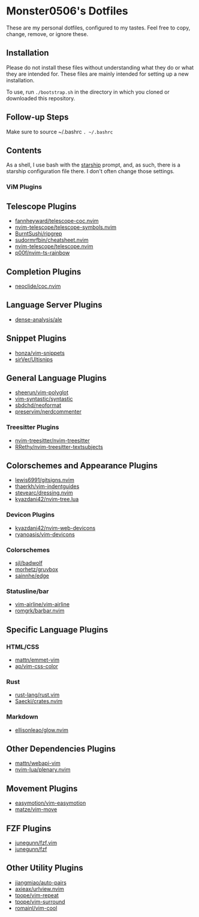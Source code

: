 # Monster0506's Dotfiles

These are my personal dotfiles, configured to my tastes.
Feel free to copy, change, remove, or ignore these. 

## Installation

Please do not install these files without understanding what they do or 
what they are intended for. These files are mainly intended for setting up
a new installation. 

To use, run `./bootstrap.sh` in the directory in which you cloned 
or downloaded this repository.

## Follow-up Steps

Make sure to source ~/.bashrc `. ~/.bashrc`

## Contents

As a shell, I use bash with the [starship](https://starship.rs) prompt, and,
as such, there is a starship configuration file there. I don't often change those settings.


### ViM Plugins

## Telescope Plugins 
- [fannheyward/telescope-coc.nvim](https://github.com/fannheyward/telescope-coc.nvim)
- [nvim-telescope/telescope-symbols.nvim](https://github.com/nvim-telescope/telescope-symbols.nvim)
- [BurntSushi/ripgrep](https://github.com/BurntSushi/ripgrep)
- [sudormrfbin/cheatsheet.nvim](https://github.com/sudormrfbin/cheatsheet.nvim)
- [nvim-telescope/telescope.nvim](https://github.com/nvim-telescope/telescope.nvim)
- [p00f/nvim-ts-rainbow](https://github.com/p00f/nvim-ts-rainbow)
## Completion Plugins 
- [neoclide/coc.nvim](https://github.com/neoclide/coc.nvim)
## Language Server Plugins 
- [dense-analysis/ale](https://github.com/dense-analysis/ale)
## Snippet Plugins 
- [honza/vim-snippets](https://github.com/honza/vim-snippets)
- [sirVer/Ultisnips](https://github.com/sirVer/Ultisnips)
## General Language Plugins 
- [sheerun/vim-polyglot](https://github.com/sheerun/vim-polyglot)
- [vim-syntastic/syntastic](https://github.com/vim-syntastic/syntastic)
- [sbdchd/neoformat](https://github.com/sbdchd/neoformat)
- [preservim/nerdcommenter](https://github.com/preservim/nerdcommenter)
### Treesitter Plugins
- [nvim-treesitter/nvim-treesitter](https://github.com/nvim-treesitter/nvim-treesitter)
- [RRethy/nvim-treesitter-textsubjects](https://github.com/RRethy/nvim-treesitter-textsubjects)
## Colorschemes and Appearance Plugins 
- [lewis6991/gitsigns.nvim](https://github.com/lewis6991/gitsigns.nvim)
- [thaerkh/vim-indentguides](https://github.com/thaerkh/vim-indentguides)
- [stevearc/dressing.nvim](https://github.com/stevearc/dressing.nvim)
- [kyazdani42/nvim-tree.lua](https://github.com/kyazdani42/nvim-tree.lua)
### Devicon Plugins 
- [kyazdani42/nvim-web-devicons](https://github.com/kyazdani42/nvim-web-devicons)
- [ryanoasis/vim-devicons](https://github.com/ryanoasis/vim-devicons)
### Colorschemes 
- [sjl/badwolf](https://github.com/sjl/badwolf)
- [morhetz/gruvbox](https://github.com/morhetz/gruvbox)
- [sainnhe/edge](https://github.com/sainnhe/edge)
### Statusline/bar 
- [vim-airline/vim-airline](https://github.com/vim-airline/vim-airline)
- [romgrk/barbar.nvim](https://github.com/romgrk/barbar.nvim)
## Specific Language Plugins 
### HTML/CSS 
- [mattn/emmet-vim](https://github.com/mattn/emmet-vim)
- [ap/vim-css-color](https://github.com/ap/vim-css-color)
### Rust 
- [rust-lang/rust.vim](https://github.com/rust-lang/rust.vim)
- [Saecki/crates.nvim](https://github.com/Saecki/crates.nvim)
### Markdown 
- [ellisonleao/glow.nvim](https://github.com/ellisonleao/glow.nvim)
## Other Dependencies Plugins 
- [mattn/webapi-vim](https://github.com/mattn/webapi-vim)
- [nvim-lua/plenary.nvim](https://github.com/nvim-lua/plenary.nvim)
## Movement Plugins 
- [easymotion/vim-easymotion](https://github.com/easymotion/vim-easymotion)
- [matze/vim-move](https://github.com/matze/vim-move)
## FZF Plugins 
- [junegunn/fzf.vim](https://github.com/junegunn/fzf.vim)
- [junegunn/fzf](https://github.com/junegunn/fzf)
## Other Utility Plugins 
- [jiangmiao/auto-pairs](https://github.com/jiangmiao/auto-pairs)
- [axieax/urlview.nvim](https://github.com/axieax/urlview.nvim)
- [tpope/vim-repeat](https://github.com/tpope/vim-repeat)
- [tpope/vim-surround](https://github.com/tpope/vim-surround)
- [romainl/vim-cool](https://github.com/romainl/vim-cool)
